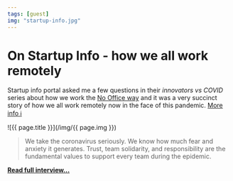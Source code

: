 ```yaml
---
tags: [guest]
img: "startup-info.jpg"
---
```


# On Startup Info - how we all work remotely

Startup info portal asked me a few questions in their *innovators vs COVID* series about how we work the [No Office way](/nooffice) and it was a very succinct story of how we all work remotely now in the face of this pandemic.
 [More info ℹ️](https://startup.info/michael-sliwinski-nozbe/)

<!--More-->

![{{ page.title }}](/img/{{ page.img }})

> We take the coronavirus seriously. We know how much fear and anxiety it generates. Trust, team solidarity, and responsibility are the fundamental values to support every team during the epidemic.

**[Read full interview…](https://startup.info/michael-sliwinski-nozbe/)**

[n]: https://michael.gratis/nozbe
[np]: https://michael.gratis/nozbepersonal